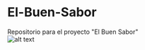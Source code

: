 # El-Buen-Sabor
Repositorio para el proyecto "El Buen Sabor"  
![alt text](https://github.com/Kiaryy/yet-Another-FFPEG-Wrapper/blob/main/jinx-jinx-cat.gif)

